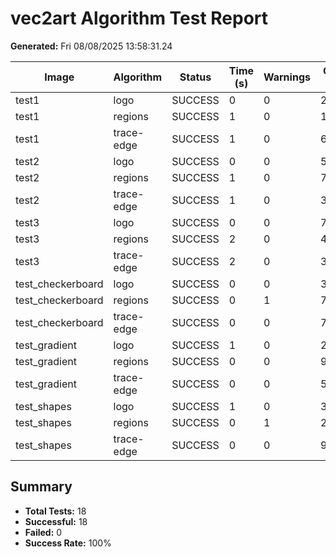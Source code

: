 # vec2art Algorithm Test Report 
 
**Generated:** Fri 08/08/2025 13:58:31.24 
 
| Image | Algorithm | Status | Time (s) | Warnings | Output Size | 
|-------|-----------|--------|----------|----------|-------------| 
test1 | logo | SUCCESS | 0 | 0 | 22888 | 
test1 | regions | SUCCESS | 1 | 0 | 134581 | 
test1 | trace-edge | SUCCESS | 1 | 0 | 63597 | 
test2 | logo | SUCCESS | 0 | 0 | 5606 | 
test2 | regions | SUCCESS | 1 | 0 | 72618 | 
test2 | trace-edge | SUCCESS | 1 | 0 | 32539 | 
test3 | logo | SUCCESS | 0 | 0 | 7270 | 
test3 | regions | SUCCESS | 2 | 0 | 43153 | 
test3 | trace-edge | SUCCESS | 2 | 0 | 39548 | 
test_checkerboard | logo | SUCCESS | 0 | 0 | 3677 | 
test_checkerboard | regions | SUCCESS | 0 | 1 | 74177 | 
test_checkerboard | trace-edge | SUCCESS | 0 | 0 | 7938 | 
test_gradient | logo | SUCCESS | 1 | 0 | 250 | 
test_gradient | regions | SUCCESS | 0 | 0 | 9408 | 
test_gradient | trace-edge | SUCCESS | 0 | 0 | 56892 | 
test_shapes | logo | SUCCESS | 1 | 0 | 362 | 
test_shapes | regions | SUCCESS | 0 | 1 | 2789 | 
test_shapes | trace-edge | SUCCESS | 0 | 0 | 989 | 
 
## Summary 
 
- **Total Tests:** 18 
- **Successful:** 18 
- **Failed:** 0 
- **Success Rate:** 100% 
